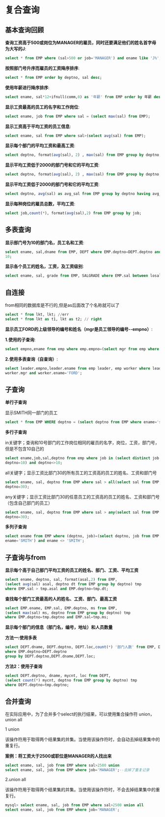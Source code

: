 # 复合查询

## 基本查询回顾

**查询工资高于500或岗位为MANAGER的雇员，同时还要满足他们的姓名首字母为大写的J**:
```sql
select * from EMP where (sal>500 or job='MANAGER') and ename like 'J%';
```
**按照部门号升序而雇员的工资降序排序**:
```sql
select * from EMP order by deptno, sal desc;
```
**使用年薪进行降序排序**:
```sql
select ename, sal*12+ifnull(comm,0) as '年薪' from EMP order by 年薪 desc;
```
**显示工资最高的员工的名字和工作岗位**:
```sql
select ename, job from EMP where sal = (select max(sal) from EMP);
```
**显示工资高于平均工资的员工信息**:
```sql
select ename, sal from EMP where sal>(select avg(sal) from EMP);
```
**显示每个部门的平均工资和最高工资**:
```sql
select deptno, format(avg(sal), 2) , max(sal) from EMP group by deptno;
```
**显示平均工资低于2000的部门号和它的平均工资**:
```sql
select deptno, format(avg(sal), 2) , max(sal) from EMP group by deptno;
```
**显示平均工资低于2000的部门号和它的平均工资**:
```sql
select deptno, avg(sal) as avg_sal from EMP group by deptno having avg_sal<2000;
```
**显示每种岗位的雇员总数，平均工资**:
```sql
select job,count(*), format(avg(sal),2) from EMP group by job;
```
## 多表查询

**显示部门号为10的部门名，员工名和工资**:
```sql
select ename, sal,dname from EMP, DEPT where EMP.deptno=DEPT.deptno and DEPT.deptno =
10;
```
**显示各个员工的姓名，工资，及工资级别**:
```sql
select ename, sal, grade from EMP, SALGRADE where EMP.sal between losal and hisal;
```
## 自连接

from相同的数据库是不行的,但是as后面改了个名称就可以了
```sql
select * from lkt, lkt; //err
select * from lkt as t1, lkt as t2; // right
```

**显示员工FORD的上级领导的编号和姓名（mgr是员工领导的编号--empno）**:

**1.使用的子查询**:
```sql
select empno,ename from emp where emp.empno=(select mgr from emp where ename='FORD');
```

**2.使用多表查询（自查询）**:
```sql
select leader.empno,leader.ename from emp leader, emp worker where leader.empno =
worker.mgr and worker.ename='FORD';
```
## 子查询

**单行子查询**

显示SMITH同一部门的员工
```sql
select * from EMP WHERE deptno = (select deptno from EMP where ename='smith');
```
**多行子查询**

in关键字；查询和10号部门的工作岗位相同的雇员的名字，岗位，工资，部门号，但是不包含10自己的
```sql
select ename,job,sal,deptno from emp where job in (select distinct job from emp where
deptno=10) and deptno<>10;
```
all关键字；显示工资比部门30的所有员工的工资高的员工的姓名、工资和部门号
```sql
select ename, sal, deptno from EMP where sal > all(select sal from EMP where
deptno=30);
```
any关键字；显示工资比部门30的任意员工的工资高的员工的姓名、工资和部门号（包含自己部门的员工）
```sql
select ename, sal, deptno from EMP where sal > any(select sal from EMP where
deptno=30);
```
**多列子查询**
```sql
select ename from EMP where (deptno, job)=(select deptno, job from EMP where
ename='SMITH') and ename <> 'SMITH';
```
## 子查询与from

**显示每个高于自己部门平均工资的员工的姓名、部门、工资、平均工资**

```sql
select ename, deptno, sal, format(asal,2) from EMP,
(select avg(sal) asal, deptno dt from EMP group by deptno) tmp
where EMP.sal > tmp.asal and EMP.deptno=tmp.dt;
```
**查找每个部门工资最高的人的姓名、工资、部门、最高工资**
```sql
select EMP.ename, EMP.sal, EMP.deptno, ms from EMP,
(select max(sal) ms, deptno from EMP group by deptno) tmp
where EMP.deptno=tmp.deptno and EMP.sal=tmp.ms;
```

**显示每个部门的信息（部门名，编号，地址）和人员数量**

**方法一:使用多表**
```sql
select DEPT.dname, DEPT.deptno, DEPT.loc,count(*) '部门人数' from EMP, DEPT
where EMP.deptno=DEPT.deptno
group by DEPT.deptno,DEPT.dname,DEPT.loc;
```
**方法2：使用子查询**
```sql
select DEPT.deptno, dname, mycnt, loc from DEPT,
(select count(*) mycnt, deptno from EMP group by deptno) tmp
where DEPT.deptno=tmp.deptno;
```

## 合并查询

在实际应用中，为了合并多个select的执行结果，可以使用集合操作符 union，union all

1 union

该操作符用于取得两个结果集的并集。当使用该操作符时，会自动去掉结果集中的重复行。

**案例：将工资大于2500或职位是MANAGER的人找出来**

```sql
select ename, sal, job from EMP where sal>2500 union
select ename, sal, job from EMP where job='MANAGER';--去掉了重复记录
```

2.union all

该操作符用于取得两个结果集的并集。当使用该操作符时，不会去掉结果集中的重复行。

```sql
mysql> select ename, sal, job from EMP where sal>2500 union all
select ename, sal, job from EMP where job='MANAGER';
```